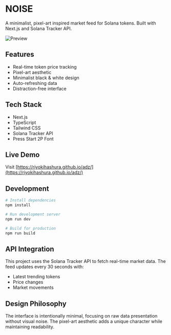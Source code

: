 # NOISE

A minimalist, pixel-art inspired market feed for Solana tokens. Built with Next.js and Solana Tracker API.

![Preview](preview.png)

## Features

- Real-time token price tracking
- Pixel-art aesthetic
- Minimalist black & white design
- Auto-refreshing data
- Distraction-free interface

## Tech Stack

- Next.js
- TypeScript
- Tailwind CSS
- Solana Tracker API
- Press Start 2P Font

## Live Demo

Visit [https://riyokihashura.github.io/adz/](https://riyokihashura.github.io/adz/)

## Development

```bash
# Install dependencies
npm install

# Run development server
npm run dev

# Build for production
npm run build
```

## API Integration

This project uses the Solana Tracker API to fetch real-time market data. The feed updates every 30 seconds with:

- Latest trending tokens
- Price changes
- Market movements

## Design Philosophy

The interface is intentionally minimal, focusing on raw data presentation without visual noise. The pixel-art aesthetic adds a unique character while maintaining readability.
